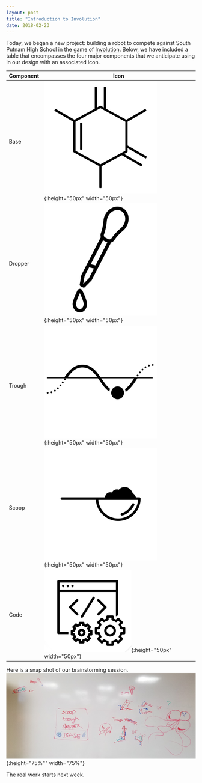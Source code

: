```yaml
---
layout: post
title: "Introduction to Involution"
date: 2018-02-23
---
```


Today, we began a new project: building a robot to compete against South Putnam High School in the game of [Involution](/pdf/involution_game.pdf). Below, we have included a table  that encompasses the four major components that we anticipate using in our design with an associated icon.

Component | Icon
----------|------
Base | ![base icon](/images/icons/base.png){:height="50px" width="50px"}
Dropper | ![dropper icon](/images/icons/dropper.png){:height="50px" width="50px"}
Trough | ![trough icon](/images/icons/trough.png){:height="50px" width="50px"}
Scoop |![scoop icon](/images/icons/scoop.png){:height="50px" width="50px"}
Code | ![code icon](/images/icons/code.png){:height="50px" width="50px"}

Here is a snap shot of our brainstorming session.
![Board Screenshot for 2018-02-22](/images/screenshots/board_20180222.jpg){:height="75%"" width="75%"}

The real work starts next week.

